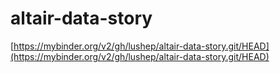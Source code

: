 # altair-data-story

[https://mybinder.org/v2/gh/lushep/altair-data-story.git/HEAD](https://mybinder.org/v2/gh/lushep/altair-data-story.git/HEAD)
